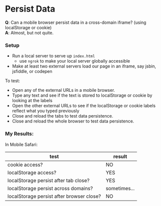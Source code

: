 # Persist Data

__Q__: Can a mobile browser persist data in a cross-domain iframe? (using localStorage or cookie)<br>
__A__: Almost, but not quite.

### Setup

- Run a local server to serve up `index.html`
  - use `ngrok` to make your local server globally accessible
- Make at least two external servers load our page in an iframe, say jsbin, jsfiddle, or codepen

To test:

- Open any of the external URLs in a mobile browser.
- Type any text and see if the text is stored to localStorage or cookie by looking at the labels
- Open the other external URLs to see if the localStorage or cookie labels reflect what you typed previously
- Close and reload the tabs to test data persistence.
- Close and reload the whole browser to test data persistence.

### My Results:

In Mobile Safari:

| test | result |
|------|-----|
| cookie access? | NO |
| localStorage access? | YES |
| localStorage persist after tab close? | YES |
| localStorage persist across domains? | sometimes... |
| localStorage persist after browser close? | NO |
